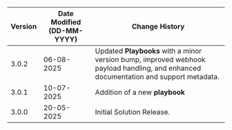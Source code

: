 | **Version** | **Date Modified (DD-MM-YYYY)** | **Change History**                                                 |
|-------------|--------------------------------|--------------------------------------------------------------------|
| 3.0.2       | 06-08-2025                     | Updated **Playbooks** with a minor version bump, improved webhook payload handling, and enhanced documentation and support metadata.      		                        |
| 3.0.1       | 10-07-2025                     | Addition of a new **playbook**      		                        |    
| 3.0.0       | 20-05-2025                     | Initial Solution Release.            		                        | 